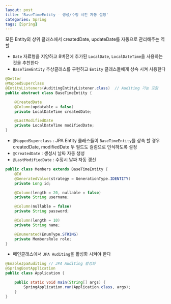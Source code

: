 ```yaml
---
layout: post
title: 'BaseTimeEntity - 생성/수정 시간 자동 설정'
categories: Spring
tags: [Spring]
---
```

모든 Entity의 상위 클래스에서 createdDate, updateDate를 자동으로 관리해주는 역할

- `Date` 자료형을 지양하고 8버전에 추가된 `LocalDate`, `LocalDateTime`을 사용하는 것을 추천한다
- `BaseTimeEntity` 추상클래스를 구현하고 `Entity` 클래스들에게 상속 시켜 사용한다

```java
@Getter
@MappedSuperclass
@EntityListeners(AuditingEntityListener.class)  // Auditing 기능 포함
public abstract class BaseTimeEntity {

    @CreatedDate
    @Column(updatable = false)
    private LocalDateTime createdDate;

    @LastModifiedDate
    private LocalDateTime modifiedDate;
}

```
- `@MappedSuperclass` : JPA Entity 클래스들이 `BaseTimeEntity`를 상속 할 경우 createdDate, modifiedDate 두 필드도 컬럼으로 인식하도록 설정
- `@CreatedDate` : 생성시 날짜 자동 생성
- `@LastModifiedDate` : 수정시 날짜 자동 갱신

```java
public class Members extends BaseTimeEntity {
    @Id
    @GeneratedValue(strategy = GenerationType.IDENTITY)
    private Long id;

    @Column(length = 20, nullable = false)
    private String username;

    @Column(nullable = false)
    private String password;

    @Column(length = 10)
    private String name;

    @Enumerated(EnumType.STRING)
    private MembersRole role;
}
```

- 메인클래스에서 `JPA Auditing`을 활성화 시켜야 한다

```java
@EnableJpaAuditing // JPA Auditing 활성화
@SpringBootApplication
public class Application {

    public static void main(String[] args) {
        SpringApplication.run(Application.class, args);
    }
}
```